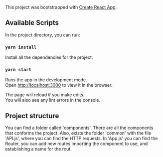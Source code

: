 This project was bootstrapped with [Create React App](https://github.com/facebook/create-react-app).

## Available Scripts

In the project directory, you can run:

### `yarn install`

Install all the dependencies for the project.

### `yarn start`

Runs the app in the development mode.<br />
Open [http://localhost:3000](http://localhost:3000) to view it in the browser.

The page will reload if you make edits.<br />
You will also see any lint errors in the console.

## Project structure

You can find a folder called 'components'. There are all the components that conforms the project.
Also, exists the folder 'common' with the file  'API.js', where you can find the HTTP requests.
In 'App.js' you can find the Router, you can add new routes importing the component to use, and establishing a name for the rout.
